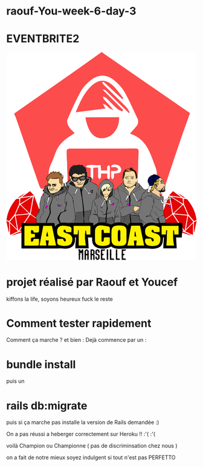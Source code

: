 # raouf-You-week-6-day-3


# EVENTBRITE2

![alt tag](3.png)

# projet réalisé par Raouf et Youcef 
kiffons la life, soyons heureux fuck le reste

# Comment tester rapidement 
Comment ça marche ? et bien :
Dejà commence par un : <br>
# bundle install <br>
puis un <br>
# rails db:migrate <br>

puis si ça marche pas installe la version de Rails demandée :)

On a pas réussi a heberger correctement sur Heroku !! :'( :'(

voilà Champion ou Championne ( pas de discriminsation chez nous )



on a fait de notre mieux soyez indulgent si tout n'est pas PERFETTO
